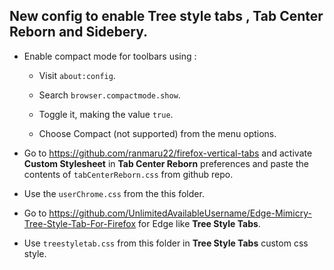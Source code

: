 ## New config to enable Tree style tabs , Tab Center Reborn and Sidebery.

- Enable compact mode for toolbars using : 

  - Visit `about:config`.


  - Search `browser.compactmode.show`.


  - Toggle it, making the value `true`.
  - Choose Compact (not supported) from the menu options.




- Go to  https://github.com/ranmaru22/firefox-vertical-tabs and activate **Custom Stylesheet** in **Tab Center Reborn** preferences and paste the contents of `tabCenterReborn.css` from github repo.
- Use the `userChrome.css` from the this folder.
- Go to https://github.com/UnlimitedAvailableUsername/Edge-Mimicry-Tree-Style-Tab-For-Firefox for Edge like **Tree Style Tabs**. 
- Use  `treestyletab.css` from this folder in **Tree Style Tabs** custom css style. 

